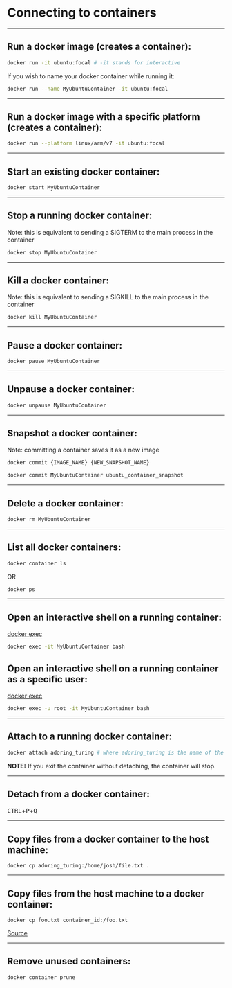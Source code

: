# Connecting to containers

---

## Run a docker image (creates a container):
```bash
docker run -it ubuntu:focal # -it stands for interactive
```
If you wish to name your docker container while running it:
```bash
docker run --name MyUbuntuContainer -it ubuntu:focal
```

---

## Run a docker image with a specific platform (creates a container):
```bash
docker run --platform linux/arm/v7 -it ubuntu:focal
```

---

## Start an existing docker container:
```bash
docker start MyUbuntuContainer
```

---

## Stop a running docker container:
Note: this is equivalent to sending a SIGTERM to the main process in the container
```bash
docker stop MyUbuntuContainer
```

---

## Kill a docker container:
Note: this is equivalent to sending a SIGKILL to the main process in the container
```bash
docker kill MyUbuntuContainer
```

---

## Pause a docker container:
```bash
docker pause MyUbuntuContainer
```

---

## Unpause a docker container:
```bash
docker unpause MyUbuntuContainer
```

---

## Snapshot a docker container:
Note: committing a container saves it as a new image
```bash
docker commit {IMAGE_NAME} {NEW_SNAPSHOT_NAME}

docker commit MyUbuntuContainer ubuntu_container_snapshot
```

---

## Delete a docker container:
```bash
docker rm MyUbuntuContainer
```

---

## List all docker containers:
```bash
docker container ls
```
OR
```bash
docker ps
```

---

## Open an interactive shell on a running container:
[docker exec](https://docs.docker.com/engine/reference/commandline/exec/)
```bash
docker exec -it MyUbuntuContainer bash
```

## Open an interactive shell on a running container as a specific user:
[docker exec](https://docs.docker.com/engine/reference/commandline/exec/)
```bash
docker exec -u root -it MyUbuntuContainer bash
```

---

## Attach to a running docker container:
```bash
docker attach adoring_turing # where adoring_turing is the name of the docker container
```

**NOTE:** If you exit the container without detaching, the container will stop.

---

## Detach from a docker container:
<kbd>CTRL</kbd>+<kbd>P</kbd>+<kbd>Q</kbd>

---

## Copy files from a docker container to the host machine:
```
docker cp adoring_turing:/home/josh/file.txt .
```

---

## Copy files from the host machine to a docker container:
```
docker cp foo.txt container_id:/foo.txt
```
[Source](https://stackoverflow.com/a/31971697)

---

## Remove unused containers:
```
docker container prune
```
